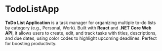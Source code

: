 # TodoListApp
**ToDo List Application** is a task manager for organizing multiple to-do lists by category (e.g., Personal, Work). Built with **React** and **.NET Core Web API**, it allows users to create, edit, and track tasks with titles, descriptions, and due dates, using color codes to highlight upcoming deadlines. Perfect for boosting productivity.
